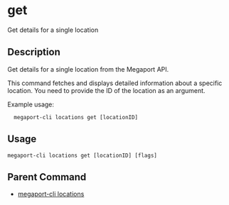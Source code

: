 # get

Get details for a single location

## Description

Get details for a single location from the Megaport API.

This command fetches and displays detailed information about a specific location.
You need to provide the ID of the location as an argument.

Example usage:

```
  megaport-cli locations get [locationID]
```



## Usage

```
megaport-cli locations get [locationID] [flags]
```



## Parent Command

* [megaport-cli locations](megaport-cli_locations.md)







